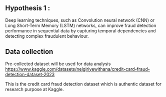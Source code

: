## Hypothesis 1 :
Deep learning techniques, such as Convolution neural network (CNN) or Long Short-Term Memory (LSTM) networks, can improve fraud detection performance in sequential data by capturing temporal dependencies and detecting complex fraudulent behaviour.

## Data collection
Pre-collected dataset will be used for data analysis
https://www.kaggle.com/datasets/nelgiriyewithana/credit-card-fraud-detection-dataset-2023

This is the credit card fraud detection dataset which is authentic dataset for research purpose at Kaggle.
